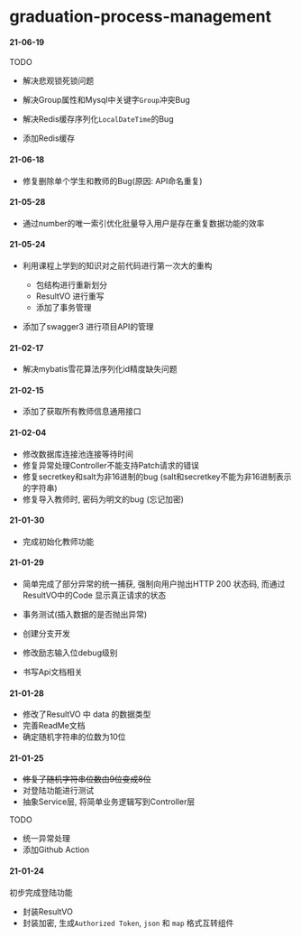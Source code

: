 # graduation-process-management


#### 21-06-19
TODO
- 解决悲观锁死锁问题
  
- 解决Group属性和Mysql中关键字`Group`冲突Bug
- 解决Redis缓存序列化`LocalDateTime`的Bug
- 添加Redis缓存
#### 21-06-18
- 修复删除单个学生和教师的Bug(原因: API命名重复)

#### 21-05-28
- 通过number的唯一索引优化批量导入用户是存在重复数据功能的效率
#### 21-05-24
- 利用课程上学到的知识对之前代码进行第一次大的重构
    - 包结构进行重新划分
    - ResultVO 进行重写
    - 添加了事务管理

- 添加了swagger3 进行项目API的管理    

#### 21-02-17
- 解决mybatis雪花算法序列化id精度缺失问题
#### 21-02-15
- 添加了获取所有教师信息通用接口
#### 21-02-04
- 修改数据库连接池连接等待时间
- 修复异常处理Controller不能支持Patch请求的错误
- 修复secretkey和salt为非16进制的bug (salt和secretkey不能为非16进制表示的字符串)
- 修复导入教师时, 密码为明文的bug (忘记加密)
#### 21-01-30

- 完成初始化教师功能

#### 21-01-29

- 简单完成了部分异常的统一捕获, 强制向用户抛出HTTP 200 状态码, 而通过ResultVO中的Code 显示真正请求的状态

- 事务测试(插入数据的是否抛出异常)
- 创建分支开发
- 修改励志输入位debug级别
- 书写Api文档相关

#### 21-01-28

- 修改了ResultVO 中 data 的数据类型
- 完善ReadMe文档
- 确定随机字符串的位数为10位

#### 21-01-25
- ~~修复了随机字符串位数由9位变成8位~~
- 对登陆功能进行测试
- 抽象Service层, 将简单业务逻辑写到Controller层

TODO
- 统一异常处理
- 添加Github Action
#### 21-01-24 
初步完成登陆功能
- 封装ResultVO
- 封装加密, 生成`Authorized Token`, `json` 和 `map` 格式互转组件



